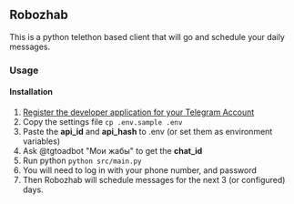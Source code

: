 ## Robozhab

This is a python telethon based client that will go and schedule your daily messages.

### Usage

#### Installation

1. [Register the developer application for your Telegram Account](https://docs.telethon.dev/en/latest/basic/signing-in.html)
2. Copy the settings file ``cp .env.sample .env``
3. Paste the **api_id** and **api_hash** to .env (or set them as environment variables)
4. Ask @tgtoadbot "Мои жабы" to get the **chat_id**
5. Run python ``python src/main.py``
6. You will need to log in with your phone number, and password
7. Then Robozhab will schedule messages for the next 3 (or configured) days.
